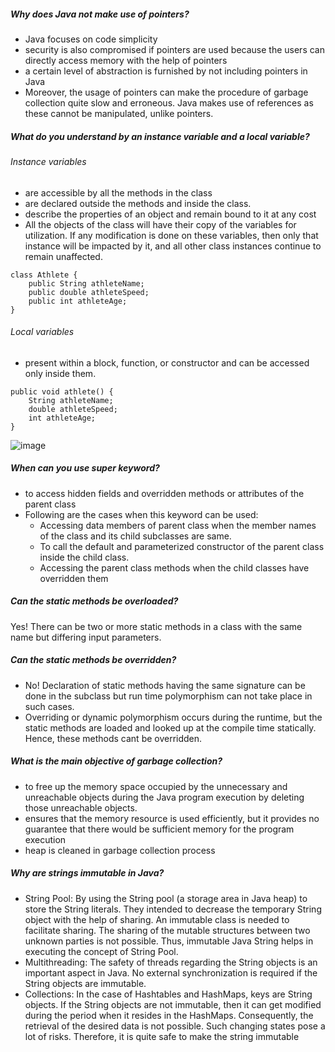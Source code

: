 ##### Why does Java not make use of pointers?
- Java focuses on code simplicity
- security is also compromised if pointers are used because the users can directly access memory with the help of pointers
- a certain level of abstraction is furnished by not including pointers in Java
- Moreover, the usage of pointers can make the procedure of garbage collection quite slow and erroneous. Java makes use of references as these cannot be manipulated, unlike pointers.

##### What do you understand by an instance variable and a local variable?
###### Instance variables
- are accessible by all the methods in the class
- are declared outside the methods and inside the class.
- describe the properties of an object and remain bound to it at any cost
- All the objects of the class will have their copy of the variables for utilization. If any modification is done on these variables, then only that instance will be impacted by it, and all other class instances continue to remain unaffected.
```
class Athlete {
    public String athleteName;
    public double athleteSpeed;
    public int athleteAge;
}
```
###### Local variables
- present within a block, function, or constructor and can be accessed only inside them.
```
public void athlete() {
    String athleteName;
    double athleteSpeed;
    int athleteAge;
}
```
![image](https://user-images.githubusercontent.com/15718435/151692876-7aa64626-3dd7-43de-aa67-18b54ffe8339.png)

##### When can you use super keyword?
- to access hidden fields and overridden methods or attributes of the parent class
- Following are the cases when this keyword can be used:
    - Accessing data members of parent class when the member names of the class and its child subclasses are same.
    - To call the default and parameterized constructor of the parent class inside the child class.
    - Accessing the parent class methods when the child classes have overridden them

##### Can the static methods be overloaded?
Yes! There can be two or more static methods in a class with the same name but differing input parameters.

##### Can the static methods be overridden?
- No! Declaration of static methods having the same signature can be done in the subclass but run time polymorphism can not take place in such cases.
- Overriding or dynamic polymorphism occurs during the runtime, but the static methods are loaded and looked up at the compile time statically. Hence, these methods cant be overridden.

##### What is the main objective of garbage collection?
- to free up the memory space occupied by the unnecessary and unreachable objects during the Java program execution by deleting those unreachable objects.
- ensures that the memory resource is used efficiently, but it provides no guarantee that there would be sufficient memory for the program execution
- heap is cleaned in garbage collection process

##### Why are strings immutable in Java?
- String Pool: By using the String pool (a storage area in Java heap) to store the String literals. They intended to decrease the temporary String object with the help of sharing. An immutable class is needed to facilitate sharing. The sharing of the mutable structures between two unknown parties is not possible. Thus, immutable Java String helps in executing the concept of String Pool.
- Multithreading: The safety of threads regarding the String objects is an important aspect in Java. No external synchronization is required if the String objects are immutable.
- Collections: In the case of Hashtables and HashMaps, keys are String objects. If the String objects are not immutable, then it can get modified during the period when it resides in the HashMaps. Consequently, the retrieval of the desired data is not possible. Such changing states pose a lot of risks. Therefore, it is quite safe to make the string immutable

#####
#####
#####
#####
#####
#####
#####
#####
#####
#####
#####
#####
#####
#####
#####
#####
#####
#####
#####
#####
#####
